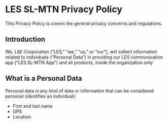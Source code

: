 # LES SL-MTN Privacy Policy 

This Privacy Policy is covers the general privacy concerns and regulations.

## Introduction

We, L&E Corporation (“LES,” “we,” “us,” or “our”), will collect information related to individuals (“Personal Data”) in providing our LES communication app (“LES SL-MTN App”) and all products, inside the organization only

## What is a Personal Data

Personal data is any kind of data or information that can be considered personal (identifies an individual):

* First and last name
* GPS
* Location
